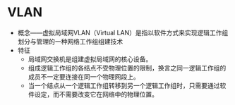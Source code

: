 <!--
 * @Descripttion: 
 * @version: 
 * @Author: WangQing
 * @email: 2749374330@qq.com
 * @Date: 2019-12-05 17:23:13
 * @LastEditors: WangQing
 * @LastEditTime: 2019-12-05 17:26:30
 -->
# VLAN

- 概念——虚拟局域网VLAN（Virtual LAN）是指以软件方式来实现逻辑工作组划分与管理的一种网络工作组组建技术
- 特征
    - 局域网交换机是组建虚拟局域网的核心设备。
    - 组成逻辑工作组的各结点不受物理位置的限制，换言之同一逻辑工作组的成员不一定要连接在同一个物理网段上。
    - 当一个结点从一个逻辑工作组转移到另一个逻辑工作组时，只需要通过软件设定，而不需要改变它在网络中的物理位置。
